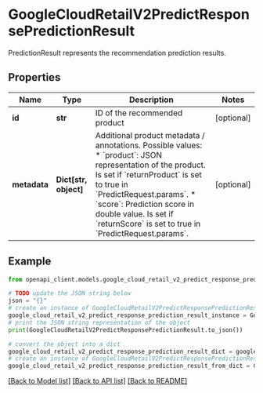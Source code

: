 # GoogleCloudRetailV2PredictResponsePredictionResult

PredictionResult represents the recommendation prediction results.

## Properties

Name | Type | Description | Notes
------------ | ------------- | ------------- | -------------
**id** | **str** | ID of the recommended product | [optional] 
**metadata** | **Dict[str, object]** | Additional product metadata / annotations. Possible values: * &#x60;product&#x60;: JSON representation of the product. Is set if &#x60;returnProduct&#x60; is set to true in &#x60;PredictRequest.params&#x60;. * &#x60;score&#x60;: Prediction score in double value. Is set if &#x60;returnScore&#x60; is set to true in &#x60;PredictRequest.params&#x60;. | [optional] 

## Example

```python
from openapi_client.models.google_cloud_retail_v2_predict_response_prediction_result import GoogleCloudRetailV2PredictResponsePredictionResult

# TODO update the JSON string below
json = "{}"
# create an instance of GoogleCloudRetailV2PredictResponsePredictionResult from a JSON string
google_cloud_retail_v2_predict_response_prediction_result_instance = GoogleCloudRetailV2PredictResponsePredictionResult.from_json(json)
# print the JSON string representation of the object
print(GoogleCloudRetailV2PredictResponsePredictionResult.to_json())

# convert the object into a dict
google_cloud_retail_v2_predict_response_prediction_result_dict = google_cloud_retail_v2_predict_response_prediction_result_instance.to_dict()
# create an instance of GoogleCloudRetailV2PredictResponsePredictionResult from a dict
google_cloud_retail_v2_predict_response_prediction_result_from_dict = GoogleCloudRetailV2PredictResponsePredictionResult.from_dict(google_cloud_retail_v2_predict_response_prediction_result_dict)
```
[[Back to Model list]](../README.md#documentation-for-models) [[Back to API list]](../README.md#documentation-for-api-endpoints) [[Back to README]](../README.md)


